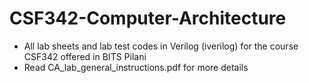 # CSF342-Computer-Architecture
- All lab sheets and lab test codes in Verilog (iverilog) for the course CSF342 offered in BITS Pilani
- Read CA_lab_general_instructions.pdf for more details
